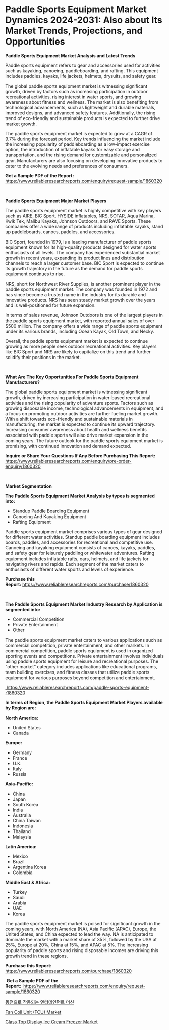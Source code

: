 <p><h1>Paddle Sports Equipment Market Dynamics 2024-2031: Also about Its Market Trends, Projections, and Opportunities</h1></p><p><strong>Paddle Sports Equipment Market Analysis and Latest Trends</strong></p>
<p><p>Paddle sports equipment refers to gear and accessories used for activities such as kayaking, canoeing, paddleboarding, and rafting. This equipment includes paddles, kayaks, life jackets, helmets, drysuits, and safety gear.</p><p>The global paddle sports equipment market is witnessing significant growth, driven by factors such as increasing participation in outdoor recreational activities, rising interest in water sports, and growing awareness about fitness and wellness. The market is also benefiting from technological advancements, such as lightweight and durable materials, improved designs, and advanced safety features. Additionally, the rising trend of eco-friendly and sustainable products is expected to further drive market growth.</p><p>The paddle sports equipment market is expected to grow at a CAGR of 9.7% during the forecast period. Key trends influencing the market include the increasing popularity of paddleboarding as a low-impact exercise option, the introduction of inflatable kayaks for easy storage and transportation, and the rising demand for customizable and personalized gear. Manufacturers are also focusing on developing innovative products to cater to the evolving needs and preferences of consumers.</p></p>
<p><strong>Get a Sample PDF of the Report:&nbsp;</strong> <a href="https://www.reliableresearchreports.com/enquiry/request-sample/1860320">https://www.reliableresearchreports.com/enquiry/request-sample/1860320</a></p>
<p>&nbsp;</p>
<p><strong>Paddle Sports Equipment Major Market Players</strong></p>
<p><p>The paddle sports equipment market is highly competitive with key players such as AIRE, BIC Sport, HYSIDE inflatables, NRS, SOTAR, Aqua Marina, Kwik Tek, Malibu Kayaks, Johnson Outdoors, and RAVE Sports. These companies offer a wide range of products including inflatable kayaks, stand up paddleboards, canoes, paddles, and accessories.</p><p>BIC Sport, founded in 1979, is a leading manufacturer of paddle sports equipment known for its high-quality products designed for water sports enthusiasts of all levels. The company has experienced substantial market growth in recent years, expanding its product lines and distribution channels to reach a larger customer base. BIC Sport is expected to continue its growth trajectory in the future as the demand for paddle sports equipment continues to rise.</p><p>NRS, short for Northwest River Supplies, is another prominent player in the paddle sports equipment market. The company was founded in 1972 and has since become a trusted name in the industry for its durable and innovative products. NRS has seen steady market growth over the years and is well-positioned for future expansion.</p><p>In terms of sales revenue, Johnson Outdoors is one of the largest players in the paddle sports equipment market, with reported annual sales of over $500 million. The company offers a wide range of paddle sports equipment under its various brands, including Ocean Kayak, Old Town, and Necky.</p><p>Overall, the paddle sports equipment market is expected to continue growing as more people seek outdoor recreational activities. Key players like BIC Sport and NRS are likely to capitalize on this trend and further solidify their positions in the market.</p></p>
<p>&nbsp;</p>
<p><strong>What Are The Key Opportunities For Paddle Sports Equipment Manufacturers?</strong></p>
<p><p>The global paddle sports equipment market is witnessing significant growth, driven by increasing participation in water-based recreational activities and the rising popularity of adventure sports. Factors such as growing disposable income, technological advancements in equipment, and a focus on promoting outdoor activities are further fueling market growth. With a shift towards eco-friendly and sustainable materials in manufacturing, the market is expected to continue its upward trajectory. Increasing consumer awareness about health and wellness benefits associated with paddle sports will also drive market expansion in the coming years. The future outlook for the paddle sports equipment market is promising, with continued innovation and demand expected.</p></p>
<p><strong>Inquire or Share Your Questions If Any Before Purchasing This Report:</strong> <a href="https://www.reliableresearchreports.com/enquiry/pre-order-enquiry/1860320">https://www.reliableresearchreports.com/enquiry/pre-order-enquiry/1860320</a></p>
<p>&nbsp;</p>
<p><strong>Market Segmentation</strong></p>
<p><strong>The Paddle Sports Equipment Market Analysis by types is segmented into:</strong></p>
<p><ul><li>Standup Paddle Boarding Equipment</li><li>Canoeing And Kayaking Equipment</li><li>Rafting Equipment</li></ul></p>
<p><p>Paddle sports equipment market comprises various types of gear designed for different water activities. Standup paddle boarding equipment includes boards, paddles, and accessories for recreational and competitive use. Canoeing and kayaking equipment consists of canoes, kayaks, paddles, and safety gear for leisurely paddling or whitewater adventures. Rafting equipment includes inflatable rafts, oars, helmets, and life jackets for navigating rivers and rapids. Each segment of the market caters to enthusiasts of different water sports and levels of experience.</p></p>
<p><strong>Purchase this Report:&nbsp;</strong><a href="https://www.reliableresearchreports.com/purchase/1860320">https://www.reliableresearchreports.com/purchase/1860320</a></p>
<p>&nbsp;</p>
<p><strong>The Paddle Sports Equipment Market Industry Research by Application is segmented into:</strong></p>
<p><ul><li>Commercial Competition</li><li>Private Entertainment</li><li>Other</li></ul></p>
<p><p>The paddle sports equipment market caters to various applications such as commercial competition, private entertainment, and other markets. In commercial competition, paddle sports equipment is used in organized sporting events and competitions. Private entertainment involves individuals using paddle sports equipment for leisure and recreational purposes. The "other market" category includes applications like educational programs, team building exercises, and fitness classes that utilize paddle sports equipment for various purposes beyond competition and entertainment.</p></p>
<p><a href="https://www.reliableresearchreports.com/paddle-sports-equipment-r1860320">&nbsp;https://www.reliableresearchreports.com/paddle-sports-equipment-r1860320</a></p>
<p><strong>In terms of Region, the Paddle Sports Equipment Market Players available by Region are:</strong></p>
<p>
    <p> <strong> North America: </strong>
        <ul>
            <li>United States</li>
            <li>Canada</li>
        </ul>
        </p> 
    <p> <strong> Europe: </strong>
        <ul>
            <li>Germany</li>
            <li>France</li>
            <li>U.K.</li>
            <li>Italy</li>
            <li>Russia</li>
        </ul>
        </p> 
    <p> <strong> Asia-Pacific: </strong>
        <ul>
            <li>China</li>
            <li>Japan</li>
            <li>South Korea</li>
            <li>India</li>
            <li>Australia</li>
            <li>China Taiwan</li>
            <li>Indonesia</li>
            <li>Thailand</li>
            <li>Malaysia</li>
        </ul>
        </p> 
    <p> <strong> Latin America: </strong>
        <ul>
            <li>Mexico</li>
            <li>Brazil</li>
            <li>Argentina Korea</li>
            <li>Colombia</li>
        </ul>
        </p> 
    <p> <strong> Middle East & Africa: </strong>
        <ul>
            <li>Turkey</li>
            <li>Saudi</li>
            <li>Arabia</li>
            <li>UAE</li>
            <li>Korea</li>
        </ul>
    </p>
    </p>
<p><p>The paddle sports equipment market is poised for significant growth in the coming years, with North America (NA), Asia Pacific (APAC), Europe, the United States, and China expected to lead the way. NA is anticipated to dominate the market with a market share of 35%, followed by the USA at 25%, Europe at 20%, China at 15%, and APAC at 5%. The increasing popularity of paddle sports and rising disposable incomes are driving this growth trend in these regions.</p></p>
<p><strong>Purchase this Report: </strong><a href="https://www.reliableresearchreports.com/purchase/1860320">https://www.reliableresearchreports.com/purchase/1860320</a></p>
<p>&nbsp;<strong>Get a Sample PDF of the Report:&nbsp;&nbsp;</strong><a href="https://www.reliableresearchreports.com/enquiry/request-sample/1860320">https://www.reliableresearchreports.com/enquiry/request-sample/1860320</a></p>
<p><strong></strong></p>
<p><p><a href="https://github.com/muchswr/Market-Research-Report-List-1/blob/main/9050188172166.md">동전으로 작동되는 엔터테인먼트 머신</a></p><p><a href="https://view.publitas.com/reportprime-1/deep-dive-into-the-fan-coil-unit-fcu-market-itstrends-market-segmentation-and-competitive-analysis/">Fan Coil Unit (FCU) Market</a></p><p><a href="https://view.publitas.com/reportprime-1/global-glass-top-display-ice-cream-freezer-market-size-and-market-trends-analysis-by-regional-outlook-competitive-strategies-forecasted-for-period-from-2024-to-2031/">Glass Top Display Ice Cream Freezer Market</a></p></p>